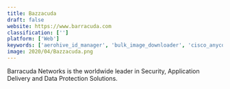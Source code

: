 ```yaml
---
title: Bazzacuda
draft: false 
website: https://www.barracuda.com
classification: ['']
platform: ['Web']
keywords: ['aerohive_id_manager', 'bulk_image_downloader', 'cisco_anyconnect_secure_mobility_client', 'clrstream', 'extreme_picture_finder', 'f5_networks_big-ip_edge_portal', 'forticlient_endpoint_protection', 'google_images_download', 'ibm_endpoint_manager', 'image_cyborg', 'jid_-_java_image_downloader', 'pulse_secure', 'ripme', 'spamhero', 'spamtitan_by_titanhq', 'tangoe_mobile', 'vov_picture_downloader', 'zzllrr_imager_geek']
image: 2020/04/Bazzacuda.png
---
```

Barracuda Networks is the worldwide leader in Security, Application Delivery and Data Protection Solutions.